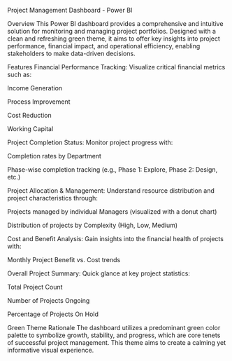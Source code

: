 Project Management Dashboard - Power BI


Overview
This Power BI dashboard provides a comprehensive and intuitive solution for monitoring and managing project portfolios. Designed with a clean and refreshing green theme, it aims to offer key insights into project performance, financial impact, and operational efficiency, enabling stakeholders to make data-driven decisions.

Features
Financial Performance Tracking: Visualize critical financial metrics such as:

Income Generation

Process Improvement

Cost Reduction

Working Capital

Project Completion Status: Monitor project progress with:

Completion rates by Department

Phase-wise completion tracking (e.g., Phase 1: Explore, Phase 2: Design, etc.)

Project Allocation & Management: Understand resource distribution and project characteristics through:

Projects managed by individual Managers (visualized with a donut chart)

Distribution of projects by Complexity (High, Low, Medium)

Cost and Benefit Analysis: Gain insights into the financial health of projects with:

Monthly Project Benefit vs. Cost trends

Overall Project Summary: Quick glance at key project statistics:

Total Project Count

Number of Projects Ongoing

Percentage of Projects On Hold

Green Theme Rationale
The dashboard utilizes a predominant green color palette to symbolize growth, stability, and progress, which are core tenets of successful project management. This theme aims to create a calming yet informative visual experience.

